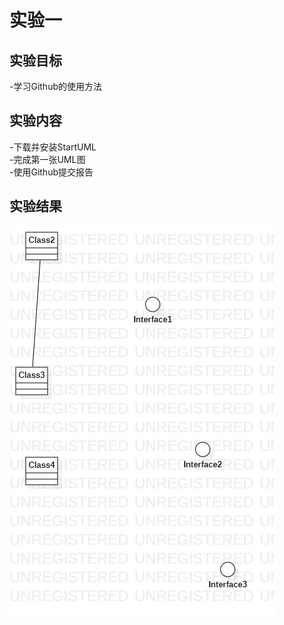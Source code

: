 # 实验一
 
## 实验目标
-学习Github的使用方法

## 实验内容
-下载并安装StartUML  
-完成第一张UML图  
-使用Github提交报告  

## 实验结果

![第一个UML图](./model1.jpg)
